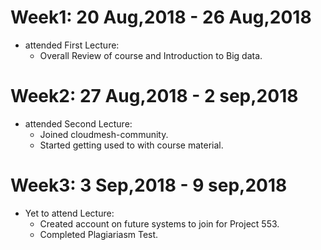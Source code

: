Week1: 20 Aug,2018 -  26 Aug,2018
================================

* attended First Lecture:
  - Overall Review of course and Introduction to Big data.


Week2: 27 Aug,2018 - 2 sep,2018
================================

* attended Second Lecture:
  - Joined cloudmesh-community.
  - Started getting used to with course material.
  
  
Week3: 3 Sep,2018 - 9 sep,2018
================================

* Yet to attend Lecture:
  - Created account on future systems to join for Project 553.
  - Completed Plagiariasm Test.
